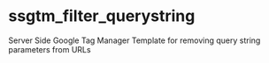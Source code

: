 # ssgtm_filter_querystring
Server Side Google Tag Manager Template for removing query string parameters from URLs
